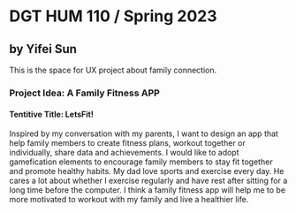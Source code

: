 # DGT HUM 110 / Spring 2023
## by Yifei Sun

This is the space for UX project about family connection.

### Project Idea: A Family Fitness APP
#### Tentitive Title: LetsFit! 
Inspired by my conversation with my parents, I want to design an app that help family members to create fitness plans, workout together or individually, share data and achievements. I would like to adopt gamefication elements to encourage family members to stay fit together and promote healthy habits.
My dad love sports and exercise every day. He cares a lot about whether I exercise regularly and have rest after sitting for a long time before the computer. I think a family fitness app will help me to be more motivated to workout with my family and live a healthier life.
